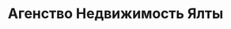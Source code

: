 --- 
title: "Агенство Недвижимость Ялты" 
site: "www.realyalta.com" 
town: "Ялта" 
tel: ["+38 066 248 70 21, +7 978 73 88 336"] 
address: "Россия, Республика Крым, г. Ялта, ул. К. Маркса/Садовая, 17/7, офис, 19" 
mail: "krasavseva_86@mail.ru" 
--- 